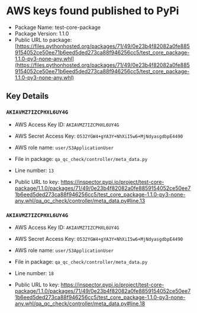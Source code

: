 # AWS keys found published to PyPi

* Package Name: test-core-package
* Package Version: 1.1.0
* Public URL to package: [https://files.pythonhosted.org/packages/71/49/0e23b4f82082a0fe8859154052ce50ee71b6eed5ded273ca88f946256cc5/test_core_package-1.1.0-py3-none-any.whl](https://files.pythonhosted.org/packages/71/49/0e23b4f82082a0fe8859154052ce50ee71b6eed5ded273ca88f946256cc5/test_core_package-1.1.0-py3-none-any.whl)

## Key Details

### `AKIAVMZ7IZCPHXL6UY4G`

* AWS Access Key ID: `AKIAVMZ7IZCPHXL6UY4G`
* AWS Secret Access Key: `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` 
* AWS role name: `user/S3ApplicationUser`
* File in package: `qa_qc_check/controller/meta_data.py`
* Line number: `13`

* Public URL to key: https://inspector.pypi.io/project/test-core-package/1.1.0/packages/71/49/0e23b4f82082a0fe8859154052ce50ee71b6eed5ded273ca88f946256cc5/test_core_package-1.1.0-py3-none-any.whl/qa_qc_check/controller/meta_data.py#line.13



### `AKIAVMZ7IZCPHXL6UY4G`

* AWS Access Key ID: `AKIAVMZ7IZCPHXL6UY4G`
* AWS Secret Access Key: `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` 
* AWS role name: `user/S3ApplicationUser`
* File in package: `qa_qc_check/controller/meta_data.py`
* Line number: `18`

* Public URL to key: https://inspector.pypi.io/project/test-core-package/1.1.0/packages/71/49/0e23b4f82082a0fe8859154052ce50ee71b6eed5ded273ca88f946256cc5/test_core_package-1.1.0-py3-none-any.whl/qa_qc_check/controller/meta_data.py#line.18



